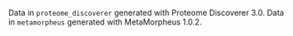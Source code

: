 Data in `proteome_discoverer` generated with Proteome Discoverer 3.0. Data in `metamorpheus` generated with MetaMorpheus 1.0.2.